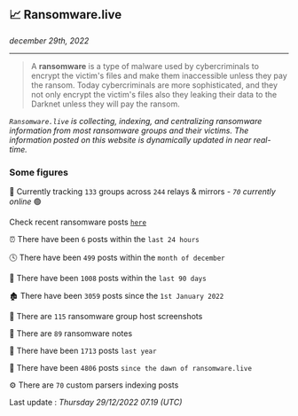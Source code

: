 ## 📈 Ransomware.live
_december 29th, 2022_

---

> A **ransomware** is a type of malware used by cybercriminals to encrypt the victim's files and make them inaccessible unless they pay the ransom. Today cybercriminals are more sophisticated, and they not only encrypt the victim's files also they leaking their data to the Darknet unless they will pay the ransom.


_`Ransomware.live` is collecting, indexing, and centralizing ransomware information from most ransomware groups and their victims. The information posted on this website is dynamically updated in near real-time._

### Some figures 

🔎 Currently tracking `133` groups across `244` relays & mirrors - _`70` currently online_ 🟢

Check recent ransomware posts [`here`](recentposts.md)


⏰ There have been `6` posts within the `last 24 hours`

🕓 There have been `499` posts within the `month of december`

📅 There have been `1008` posts within the `last 90 days`

🏚 There have been `3059` posts since the `1st January 2022`

📸 There are `115` ransomware group host screenshots

📝 There are `89` ransomware notes

🚀 There have been `1713` posts `last year`

🐣 There have been `4806` posts `since the dawn of ransomware.live`

⚙️ There are `70` custom parsers indexing posts



Last update : _Thursday 29/12/2022 07.19 (UTC)_

